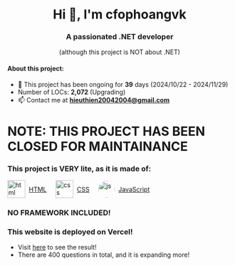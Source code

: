 <h1 align="center">Hi 👋, I'm cfophoangvk</h1>
<h3 align="center">A passionated .NET developer</h3>
<p align="center">(although this project is NOT about .NET)</p>

#### About this project:
- 🔭 This project has been ongoing for **39** days (2024/10/22 - 2024/11/29)<br>
- Number of LOCs: **2,072** (Upgrading)<br>
- 📫 Contact me at **hieuthien20042004@gmail.com**

# NOTE: THIS PROJECT HAS BEEN CLOSED FOR MAINTAINANCE

### This project is VERY lite, as it is made of:

<div style="display:flex;gap:20px;">
  <!-- HTML logo and link -->
  <div style="display: flex; align-items: center;">
    <img src="https://cdn.pixabay.com/photo/2017/08/05/11/16/logo-2582748_640.png" alt="html" width="40" height="40"/>
    <a href="https://www.w3schools.com/html/" target="_blank" style="margin-left: 8px;">HTML</a>
  </div>
  
  <!-- CSS logo and link -->
  <div style="display: flex; align-items: center;">
    <img src="https://cdn.pixabay.com/photo/2017/08/05/11/16/logo-2582747_1280.png" alt="css" width="40" height="40"/>
    <a href="https://www.w3schools.com/css/" target="_blank" style="margin-left: 8px;">CSS</a>
  </div>
  
  <!-- JavaScript logo and link -->
  <div style="display: flex; align-items: center;">
    <img src="https://cdn.pixabay.com/photo/2015/04/23/17/41/javascript-736400_1280.png" alt="js" width="37" height="37" style="border-radius: 50%;"/>
    <a href="https://www.w3schools.com/js/" target="_blank" style="margin-left: 8px;">JavaScript</a>
  </div>
</div>

### NO FRAMEWORK INCLUDED!
### This website is deployed on Vercel!
- Visit [here](https://4-pics-1-word.vercel.app/) to see the result!
- There are 400 questions in total, and it is expanding more!
